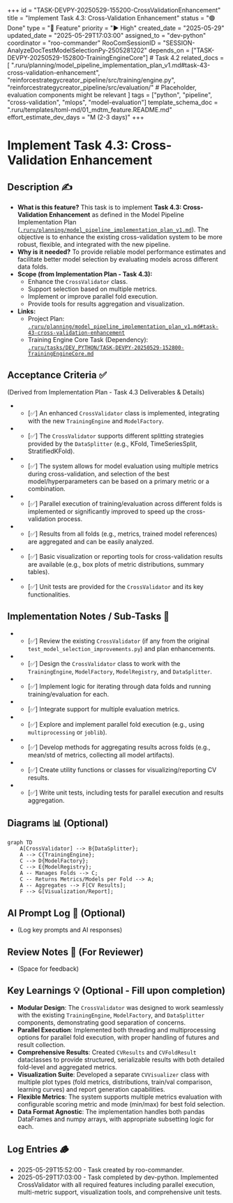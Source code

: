 +++
id = "TASK-DEVPY-20250529-155200-CrossValidationEnhancement"
title = "Implement Task 4.3: Cross-Validation Enhancement"
status = "🟢 Done"
type = "🌟 Feature"
priority = "▶️ High"
created_date = "2025-05-29"
updated_date = "2025-05-29T17:03:00"
assigned_to = "dev-python"
coordinator = "roo-commander"
RooComSessionID = "SESSION-AnalyzeDocTestModelSelectionPy-2505281202"
depends_on = ["TASK-DEVPY-20250529-152800-TrainingEngineCore"] # Task 4.2
related_docs = [
    ".ruru/planning/model_pipeline_implementation_plan_v1.md#task-43-cross-validation-enhancement",
    "reinforcestrategycreator_pipeline/src/training/engine.py",
    "reinforcestrategycreator_pipeline/src/evaluation/" # Placeholder, evaluation components might be relevant
]
tags = ["python", "pipeline", "cross-validation", "mlops", "model-evaluation"]
template_schema_doc = ".ruru/templates/toml-md/01_mdtm_feature.README.md"
effort_estimate_dev_days = "M (2-3 days)"
+++

# Implement Task 4.3: Cross-Validation Enhancement

## Description ✍️

*   **What is this feature?** This task is to implement **Task 4.3: Cross-Validation Enhancement** as defined in the Model Pipeline Implementation Plan ([`.ruru/planning/model_pipeline_implementation_plan_v1.md`](.ruru/planning/model_pipeline_implementation_plan_v1.md:209)). The objective is to enhance the existing cross-validation system to be more robust, flexible, and integrated with the new pipeline.
*   **Why is it needed?** To provide reliable model performance estimates and facilitate better model selection by evaluating models across different data folds.
*   **Scope (from Implementation Plan - Task 4.3):**
    *   Enhance the `CrossValidator` class.
    *   Support selection based on multiple metrics.
    *   Implement or improve parallel fold execution.
    *   Provide tools for results aggregation and visualization.
*   **Links:**
    *   Project Plan: [`.ruru/planning/model_pipeline_implementation_plan_v1.md#task-43-cross-validation-enhancement`](.ruru/planning/model_pipeline_implementation_plan_v1.md:209)
    *   Training Engine Core Task (Dependency): [`.ruru/tasks/DEV_PYTHON/TASK-DEVPY-20250529-152800-TrainingEngineCore.md`](.ruru/tasks/DEV_PYTHON/TASK-DEVPY-20250529-152800-TrainingEngineCore.md)

## Acceptance Criteria ✅

(Derived from Implementation Plan - Task 4.3 Deliverables & Details)
*   - [✅] An enhanced `CrossValidator` class is implemented, integrating with the new `TrainingEngine` and `ModelFactory`.
*   - [✅] The `CrossValidator` supports different splitting strategies provided by the `DataSplitter` (e.g., KFold, TimeSeriesSplit, StratifiedKFold).
*   - [✅] The system allows for model evaluation using multiple metrics during cross-validation, and selection of the best model/hyperparameters can be based on a primary metric or a combination.
*   - [✅] Parallel execution of training/evaluation across different folds is implemented or significantly improved to speed up the cross-validation process.
*   - [✅] Results from all folds (e.g., metrics, trained model references) are aggregated and can be easily analyzed.
*   - [✅] Basic visualization or reporting tools for cross-validation results are available (e.g., box plots of metric distributions, summary tables).
*   - [✅] Unit tests are provided for the `CrossValidator` and its key functionalities.

## Implementation Notes / Sub-Tasks 📝

*   - [✅] Review the existing `CrossValidator` (if any from the original `test_model_selection_improvements.py`) and plan enhancements.
*   - [✅] Design the `CrossValidator` class to work with the `TrainingEngine`, `ModelFactory`, `ModelRegistry`, and `DataSplitter`.
*   - [✅] Implement logic for iterating through data folds and running training/evaluation for each.
*   - [✅] Integrate support for multiple evaluation metrics.
*   - [✅] Explore and implement parallel fold execution (e.g., using `multiprocessing` or `joblib`).
*   - [✅] Develop methods for aggregating results across folds (e.g., mean/std of metrics, collecting all model artifacts).
*   - [✅] Create utility functions or classes for visualizing/reporting CV results.
*   - [✅] Write unit tests, including tests for parallel execution and results aggregation.

## Diagrams 📊 (Optional)

```mermaid
graph TD
    A[CrossValidator] --> B{DataSplitter};
    A --> C{TrainingEngine};
    C --> D{ModelFactory};
    C --> E{ModelRegistry};
    A -- Manages Folds --> C;
    C -- Returns Metrics/Models per Fold --> A;
    A -- Aggregates --> F[CV Results];
    F --> G[Visualization/Report];
```

## AI Prompt Log 🤖 (Optional)

*   (Log key prompts and AI responses)

## Review Notes 👀 (For Reviewer)

*   (Space for feedback)

## Key Learnings 💡 (Optional - Fill upon completion)

*   **Modular Design**: The `CrossValidator` was designed to work seamlessly with the existing `TrainingEngine`, `ModelFactory`, and `DataSplitter` components, demonstrating good separation of concerns.
*   **Parallel Execution**: Implemented both threading and multiprocessing options for parallel fold execution, with proper handling of futures and result collection.
*   **Comprehensive Results**: Created `CVResults` and `CVFoldResult` dataclasses to provide structured, serializable results with both detailed fold-level and aggregated metrics.
*   **Visualization Suite**: Developed a separate `CVVisualizer` class with multiple plot types (fold metrics, distributions, train/val comparison, learning curves) and report generation capabilities.
*   **Flexible Metrics**: The system supports multiple metrics evaluation with configurable scoring metric and mode (min/max) for best fold selection.
*   **Data Format Agnostic**: The implementation handles both pandas DataFrames and numpy arrays, with appropriate subsetting logic for each.
## Log Entries 🪵

*   2025-05-29T15:52:00 - Task created by roo-commander.
*   2025-05-29T17:03:00 - Task completed by dev-python. Implemented CrossValidator with all required features including parallel execution, multi-metric support, visualization tools, and comprehensive unit tests.